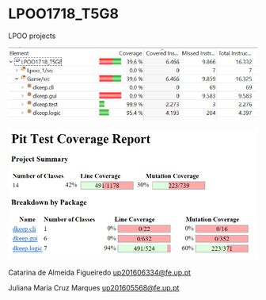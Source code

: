 # LPOO1718_T5G8
LPOO projects

![Coverage](eclema.PNG)

![PIT](PIT.PNG)

Catarina de Almeida Figueiredo  up201606334@fe.up.pt

Juliana Maria Cruz Marques up201605568@fe.up.pt
